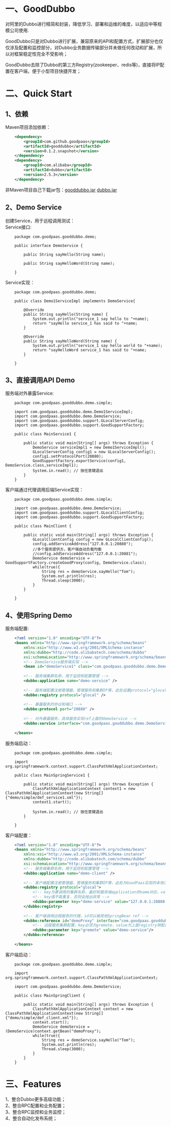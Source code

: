 # 一、GoodDubbo
对阿里的Dubbo进行精简和封装，降低学习、部署和运维的难度，以适应中等规模公司使用.  

GoodDubbo只是对Dubbo进行扩展，兼容原来的API和配置方式，扩展部分也仅仅涉及配置和监控部分，对Dubbo业务数据传输部分并未做任何改动和扩展，所以对框架稳定性完全不受影响；  

GoodDubbo去除了Dubbo的第三方Registry(zookeeper、redis等)，直接将IP配置在客户端，便于小型项目快捷开发；  
# 二、Quick Start
## 1、依赖
Maven项目添加依赖：  
```xml
	<dependency>
		<groupId>com.github.goodpaas</groupId>
		<artifactId>gooddubbo</artifactId>
		<version>0.1.2.snapshot</version>
	</dependency>
	<dependency>
		<groupId>com.alibaba</groupId>
		<artifactId>dubbo</artifactId>
		<version>2.5.3</version>
	</dependency>
```
非Maven项目自己下载jar包：[gooddubbo.jar](https://repo1.maven.org/maven2/com/github/goodpaas/gooddubbo/0.1.1/gooddubbo-0.1.1.jar)  [dubbo.jar](https://repo1.maven.org/maven2/com/alibaba/dubbo/2.5.3/dubbo-2.5.3.jar)  
## 2、Demo Service
创建Service，用于远程调用测试：  
Service接口:  

		package com.goodpaas.gooddubbo.demo;

		public interface DemoService {
			
			public String sayHello(String name);
			
			public String sayHelloWord(String name);

		}
Service实现：  

		package com.goodpaas.gooddubbo.demo;

		public class Demo1ServiceImpl implements DemoService{

			@Override
			public String sayHello(String name) {
				System.out.println("service_1 say hello to "+name);
				return "sayHello service_1 has said to "+name;
			}

			@Override
			public String sayHelloWord(String name) {
				System.out.println("service_1 say hello world to "+name);
				return "sayHelloWord service_1 has said to "+name;
			}

		}

## 3、直接调用API Demo
服务端对外暴露Service:  

		package com.goodpaas.gooddubbo.demo.simple;

		import com.goodpaas.gooddubbo.demo.Demo1ServiceImpl;
		import com.goodpaas.gooddubbo.demo.DemoService;
		import com.goodpaas.gooddubbo.support.GLocalServerConfig;
		import com.goodpaas.gooddubbo.support.GoodSupportFactory;

		public class MainService1 {
			
			public static void main(String[] args) throws Exception {
				DemoService serviceImpl1 = new Demo1ServiceImpl();
				GLocalServerConfig config1 = new GLocalServerConfig();
		        config1.setProtocolPort(20880);
		        GoodSupportFactory.exportService(config1, DemoService.class,serviceImpl1);
		        System.in.read(); // 按任意键退出
		    }
		}

客户端通过代理调用后端Service实现：  

		package com.goodpaas.gooddubbo.demo.simple;

		import com.goodpaas.gooddubbo.demo.DemoService;
		import com.goodpaas.gooddubbo.support.GLocalClientConfig;
		import com.goodpaas.gooddubbo.support.GoodSupportFactory;

		public class MainClient {
			
			public static void main(String[] args) throws Exception {
		        GLocalClientConfig config = new GLocalClientConfig();
		        config.addServiceAddress("127.0.0.1:20880");
		        //多个服务提供方，客户端自动负载均衡
		        //config.addServiceAddress("127.0.0.1:20881");
		        DemoService demoService = GoodSupportFactory.createGoodProxy(config, DemoService.class);
		        while(true){
			        String res = demoService.sayHello("Tom");
			        System.out.println(res);
			        Thread.sleep(3000);
		        }
		    }

		}
## 4、使用Spring Demo
服务端配置:
```xml
	<?xml version="1.0" encoding="UTF-8"?>
	<beans xmlns="http://www.springframework.org/schema/beans"
	    xmlns:xsi="http://www.w3.org/2001/XMLSchema-instance"
	    xmlns:dubbo="http://code.alibabatech.com/schema/dubbo"
	    xsi:schemaLocation="http://www.springframework.org/schema/beans        http://www.springframework.org/schema/beans/spring-beans.xsd        http://code.alibabatech.com/schema/dubbo        http://code.alibabatech.com/schema/dubbo/dubbo.xsd">
	    <!-- DemoService服务端实现 -->
	    <bean id="demoService1" class="com.goodpaas.gooddubbo.demo.Demo1ServiceImpl" />
	    
	    <!-- 服务端集群名称，用于监控和配置管理 -->
	    <dubbo:application name="demo-service" />
	    
	    <!-- 服务端配置注册管理器，管理服务和集群IP等，此处设置protocol="glocal"，不需要配置第三方注册管理器 -->
	    <dubbo:registry protocol="glocal" />
	    
	    <!-- 暴露服务的协议和端口 -->
	    <dubbo:protocol port="20880" />
	    
	    <!-- 对外暴露服务，具体服务实现ref上面的demoService -->
		<dubbo:service interface="com.goodpaas.gooddubbo.demo.DemoService" ref="demoService1" />
	       
	</beans>
```
服务端启动：

		package com.goodpaas.gooddubbo.demo.simple;

		import org.springframework.context.support.ClassPathXmlApplicationContext;

		public class MainSpringService1 {
			
			public static void main(String[] args) throws Exception {
		        ClassPathXmlApplicationContext context1 = new ClassPathXmlApplicationContext(new String[] {"demo/simple/def_service1.xml"});
		        context1.start();
		 
		        System.in.read(); // 按任意键退出
		    }

		}
客户端配置：
```xml
	<?xml version="1.0" encoding="UTF-8"?>
	<beans xmlns="http://www.springframework.org/schema/beans"
	    xmlns:xsi="http://www.w3.org/2001/XMLSchema-instance"
	    xmlns:dubbo="http://code.alibabatech.com/schema/dubbo"
	    xsi:schemaLocation="http://www.springframework.org/schema/beans        http://www.springframework.org/schema/beans/spring-beans.xsd        http://code.alibabatech.com/schema/dubbo        http://code.alibabatech.com/schema/dubbo/dubbo.xsd">
	    <!-- 服务端集群名称，用于监控和配置管理 -->
		<dubbo:application name="demo-client" />
		
		<!-- 客户端配置注册管理器，管理服务和集群IP等，此处为GoodPaas实现的本地注册器，不依赖额外服务 -->
		<dubbo:registry protocol="glocal">
		    <!-- key为要调用的集群名称，最好和服务端application的name对应，value为提供服务的集群ip和端口，多个ip使用都好分割 -->
		    <!-- key值不能重复，否则会抛出异常 -->
		    <dubbo:parameter key="demo-service" value="127.0.0.1:20880,127.0.0.1:20881"/>
	    </dubbo:registry>
	    
		<!-- 客户端调用远程服务的代理，id可以被其他SpringBean ref -->
		<dubbo:reference id="demoProxy" interface="com.goodpaas.gooddubbo.demo.DemoService">
		    <!-- 远程服务集群配置，key必须为gremote，value为上面registry钟配置的key值 -->
		    <dubbo:parameter key="gremote" value="demo-service"/>
	    </dubbo:reference>
		
	</beans>
```
客户端启动：

		package com.goodpaas.gooddubbo.demo.simple;

		import org.springframework.context.support.ClassPathXmlApplicationContext;

		import com.goodpaas.gooddubbo.demo.DemoService;

		public class MainSpringClient {
			
			public static void main(String[] args) throws Exception {
		        ClassPathXmlApplicationContext context = new ClassPathXmlApplicationContext(new String[] {"demo/simple/def_client.xml"});
		        context.start();
		        DemoService demoService = (DemoService)context.getBean("demoProxy");
		        while(true){
			        String res = demoService.sayHello("Tom");
			        System.out.println(res);
			        Thread.sleep(3000);
		        }
		    }
		}

# 三、Features
1、整合Dubbo更多高级功能；  
2、整合RPC配置和业务配置；  
3、整合RPC监控和业务监控；  
4、整合自动化发布系统；  



















